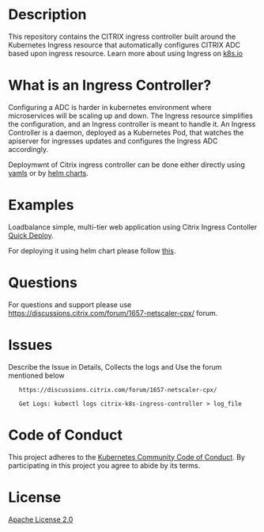 # **Description**

This repository contains the CITRIX ingress controller built around the Kubernetes Ingress resource that automatically configures CITRIX ADC based upon ingress resource.
Learn more about using Ingress on [k8s.io](https://kubernetes.io/docs/concepts/services-networking/ingress/) 

# **What is an Ingress Controller?**

Configuring a  ADC is harder in kubernetes environment where microservices will be scaling up and down.
The Ingress resource simplifies the configuration, and an Ingress controller is meant to handle it.
An Ingress Controller is a daemon, deployed as a Kubernetes Pod, that watches the apiserver for ingresses  updates and configures the Ingress ADC accordingly.

Deploymwnt of Citrix ingress controller can be done either directly using [yamls](https://github.com/citrix/citrix-k8s-ingress-controller/tree/master/deployment) or by [helm charts](https://github.com/citrix/citrix-k8s-ingress-controller/tree/master/charts).

# **Examples**

Loadbalance simple, multi-tier web application using Citrix Ingress Contoller [Quick Deploy](./example).

For deploying it using helm chart please follow [this](https://github.com/citrix/citrix-k8s-ingress-controller/tree/master/charts/examples).

# **Questions**
For questions and support please use https://discussions.citrix.com/forum/1657-netscaler-cpx/ forum. 

# **Issues**
Describe the Issue in Details, Collects the logs and  Use the forum mentioned below
```
   https://discussions.citrix.com/forum/1657-netscaler-cpx/
  
   Get Logs: kubectl logs citrix-k8s-ingress-controller > log_file
```

# **Code of Conduct**
This project adheres to the [Kubernetes Community Code of Conduct](https://github.com/kubernetes/community/blob/master/code-of-conduct.md). By participating in this project you agree to abide by its terms.

# **License**
[Apache License 2.0](./license/LICENSE)
